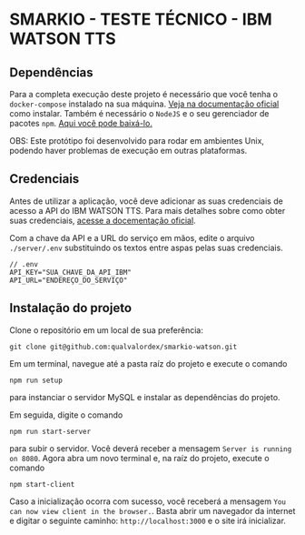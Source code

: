 # SMARKIO - TESTE TÉCNICO - IBM WATSON TTS

## Dependências

Para a completa execução deste projeto é necessário que você tenha o `docker-compose` instalado na sua máquina. [Veja na documentação oficial](https://docs.docker.com/compose/install/) como instalar. Também é necessário o `NodeJS` e o seu gerenciador de pacotes `npm`. [Aqui você pode baixá-lo.](https://nodejs.org/en/download/)

OBS: Este protótipo foi desenvolvido para rodar em ambientes Unix, podendo haver problemas de execução em outras plataformas.

## Credenciais

Antes de utilizar a aplicação, você deve adicionar as suas credenciais de acesso a API do IBM WATSON TTS. Para mais detalhes sobre como obter suas credenciais, [acesse a docementação oficial](https://cloud.ibm.com/docs/text-to-speech-data?topic=text-to-speech-data-gettingStarted&locale=pt-BR).

Com a chave da API e a URL do serviço em mãos, edite o arquivo `./server/.env` substituindo os textos entre aspas pelas suas credenciais.
```
// .env
API_KEY="SUA_CHAVE_DA_API_IBM"
API_URL="ENDEREÇO_DO_SERVIÇO"
```

## Instalação do projeto

Clone o repositório em um local de sua preferência:
```
git clone git@github.com:qualvalordex/smarkio-watson.git
```

Em um terminal, navegue até a pasta raíz do projeto e execute o comando
```
npm run setup
```
para instanciar o servidor MySQL e instalar as dependências do projeto.

Em seguida, digite o comando
```
npm run start-server
```
para subir o servidor. Você deverá receber a mensagem `Server is running on 8080`. Agora abra um novo terminal e, na raíz do projeto, execute o comando
```
npm start-client
```
Caso a inicialização ocorra com sucesso, você receberá a mensagem `You can now view client in the browser.`. Basta abrir um navegador da internet e digitar o seguinte caminho: `http://localhost:3000` e o site irá inicializar.